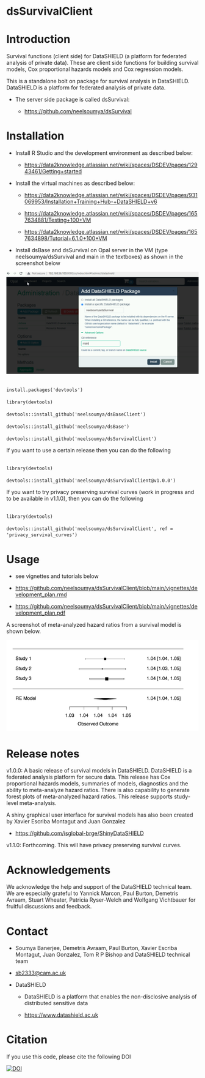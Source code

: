 # dsSurvivalClient

# Introduction

Survival functions (client side) for DataSHIELD (a platform for federated analysis of private data). These are client side functions for building survival models, Cox proportional hazards models and Cox regression models.

This is a standalone bolt on package for survival analysis in DataSHIELD. DataSHIELD is a platform for federated analysis of private data.

* The server side package is called dsSurvival:

    * https://github.com/neelsoumya/dsSurvival


# Installation

* Install R Studio and the development environment as described below:

    * https://data2knowledge.atlassian.net/wiki/spaces/DSDEV/pages/12943461/Getting+started


* Install the virtual machines as described below:

    * https://data2knowledge.atlassian.net/wiki/spaces/DSDEV/pages/931069953/Installation+Training+Hub-+DataSHIELD+v6

    * https://data2knowledge.atlassian.net/wiki/spaces/DSDEV/pages/1657634881/Testing+100+VM

    * https://data2knowledge.atlassian.net/wiki/spaces/DSDEV/pages/1657634898/Tutorial+6.1.0+100+VM

* Install dsBase and dsSurvival on Opal server in the VM (type neelsoumya/dsSurvival and main in the textboxes) as shown in the screenshot below

![Screenshot of installation of package in VM](Capture_VM_install_screenshot.PNG)


```

install.packages('devtools')

library(devtools)

devtools::install_github('neelsoumya/dsBaseClient')
	
devtools::install_github('neelsoumya/dsBase')

devtools::install_github('neelsoumya/dsSurvivalClient')

```

If you want to use a certain release then you can do the following

```

library(devtools)

devtools::install_github('neelsoumya/dsSurvivalClient@v1.0.0')

```

If you want to try privacy preserving survival curves (work in progress and to be available in v1.1.0), then you can do the following

```

library(devtools)

devtools::install_github('neelsoumya/dsSurvivalClient', ref = 'privacy_survival_curves')

```



# Usage

* see vignettes and tutorials below   

* https://github.com/neelsoumya/dsSurvivalClient/blob/main/vignettes/development_plan.rmd

* https://github.com/neelsoumya/dsSurvivalClient/blob/main/vignettes/development_plan.pdf


A screenshot of meta-analyzed hazard ratios from a survival model is shown below.

![Meta-analyzed hazard ratios from survival models](screenshot_survival_models.png)


# Release notes

v1.0.0: A basic release of survival models in DataSHIELD.  DataSHIELD is a federated analysis platform for secure data. This release has Cox proportional hazards models, summaries of models, diagnostics and the ability to meta-analyze hazard ratios. There is also capability to generate forest plots of meta-analyzed hazard ratios. This release supports study-level meta-analysis.

A shiny graphical user interface for survival models has also been created by Xavier Escriba Montagut and Juan Gonzalez


* https://github.com/isglobal-brge/ShinyDataSHIELD


v1.1.0: Forthcoming. This will have privacy preserving survival curves.


# Acknowledgements

We acknowledge the help and support of the DataSHIELD technical team.
We are especially grateful to Yannick Marcon, Paul Burton, Demetris Avraam, Stuart Wheater, Patricia Ryser-Welch and Wolfgang Vichtbauer for fruitful discussions and feedback.



# Contact

* Soumya Banerjee, Demetris Avraam, Paul Burton, Xavier Escriba Montagut, Juan Gonzalez, Tom R P Bishop and DataSHIELD technical team

* sb2333@cam.ac.uk

* DataSHIELD 

    * DataSHIELD is a platform that enables the non-disclosive analysis of distributed sensitive data 

    * https://www.datashield.ac.uk
    
    
# Citation

If you use this code, please cite the following DOI

[![DOI](https://zenodo.org/badge/362161720.svg)](https://zenodo.org/badge/latestdoi/362161720)
